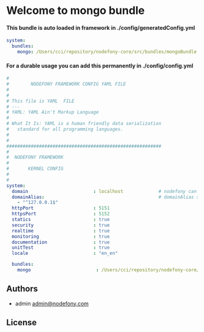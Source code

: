 # Welcome to mongo bundle

#### This bundle is auto loaded in framework in ./config/generatedConfig.yml
```yaml
system:
  bundles:
    mongo: /Users/cci/repository/nodefony-core/src/bundles/mongoBundle
```

#### For a durable usage you can add this permanently in ./config/config.yml

```yaml
#
#        NODEFONY FRAMEWORK CONFIG YAML FILE
#
#
# This file is YAML  FILE
# ---
# YAML: YAML Ain't Markup Language
#
# What It Is: YAML is a human friendly data serialization
#   standard for all programming languages.
#
#
#########################################################
#
#  NODEFONY FRAMEWORK
#
#       KERNEL CONFIG
#
#
system:
  domain                        : localhost             # nodefony can listen only one domain ( no vhost )  /    [::1] for IPV6 only
  domainAlias:                                          # domainAlias string only <<regexp>>   example ".*\\.nodefony\\.com  ^nodefony\\.eu$ ^.*\\.nodefony\\.eu$"
    - "^127.0.0.1$"
  httpPort                      : 5151
  httpsPort                     : 5152
  statics                       : true
  security                      : true
  realtime                      : true
  monitoring                    : true
  documentation                 : true
  unitTest                      : true
  locale                        : "en_en"

  bundles:
    mongo                        : /Users/cci/repository/nodefony-core/src/bundles/mongoBundle
```


## <a name="authors"></a>Authors

- admin  admin@nodefony.com

##  <a name="license"></a>License
